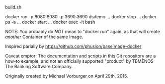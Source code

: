 build.sh

docker run -p 8080:8080 -p 3690:3690 dsdemo
...
docker stop ...
docker ps -a
...
docker start ...
docker exec -it bash

NOTE: You probably do *NOT* mean to "docker run" again, as that will create _another_ Container of the same Image.

Inspired parially by https://github.com/phusion/baseimage-docker

Caveat emptor: The documentation and scripts in this Git repository are a how-to example,
and not an officially supported "product" by TEMENOS The Banking Software Company.

Originally created by Michael Vorburger on April 29th, 2015.


